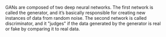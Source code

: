 GANs are composed of two deep neural networks. The first network is called the generator, and it’s basically responsible for creating new instances of data from random noise. The second network is called discriminator, and it "judges" if the data generated by the generator is real or fake by comparing it to real data.
